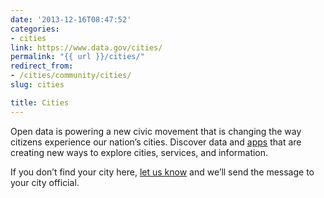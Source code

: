 ```yaml
---
date: '2013-12-16T08:47:52'
categories:
- cities
link: https://www.data.gov/cities/
permalink: "{{ url }}/cities/"
redirect_from:
- /cities/community/cities/
slug: cities

title: Cities 
---
```


Open data is powering a new civic movement that is changing the way citizens experience our nation’s cities. Discover data and [apps](../../cities/city-apps) that are creating new ways to explore cities, services, and information.

If you don’t find your city here, [let us know](http://www.data.gov/contact) and we’ll send the message to your city official.

